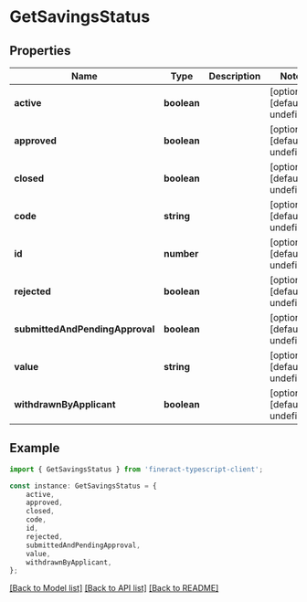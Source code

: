 # GetSavingsStatus


## Properties

Name | Type | Description | Notes
------------ | ------------- | ------------- | -------------
**active** | **boolean** |  | [optional] [default to undefined]
**approved** | **boolean** |  | [optional] [default to undefined]
**closed** | **boolean** |  | [optional] [default to undefined]
**code** | **string** |  | [optional] [default to undefined]
**id** | **number** |  | [optional] [default to undefined]
**rejected** | **boolean** |  | [optional] [default to undefined]
**submittedAndPendingApproval** | **boolean** |  | [optional] [default to undefined]
**value** | **string** |  | [optional] [default to undefined]
**withdrawnByApplicant** | **boolean** |  | [optional] [default to undefined]

## Example

```typescript
import { GetSavingsStatus } from 'fineract-typescript-client';

const instance: GetSavingsStatus = {
    active,
    approved,
    closed,
    code,
    id,
    rejected,
    submittedAndPendingApproval,
    value,
    withdrawnByApplicant,
};
```

[[Back to Model list]](../README.md#documentation-for-models) [[Back to API list]](../README.md#documentation-for-api-endpoints) [[Back to README]](../README.md)
